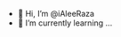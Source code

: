 - 👋 Hi, I’m @iAleeRaza
- 🌱 I’m currently learning ...
<!---
iAleeRaza/iAleeRaza is a ✨ special ✨ repository because its `README.md` (this file) appears on your GitHub profile.
You can click the Preview link to take a look at your changes.
--->
